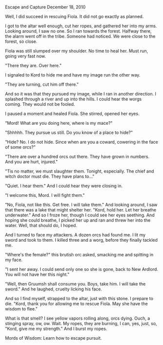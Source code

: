 Escape and Capture
December 18, 2010

Well, I did succeed in rescuing Fiola. It did not go exactly as planned.

I got to the altar well enough, cut her ropes, and gathered her into my arms. Looking around, I saw no one. So I ran towards the forest. Halfway there, the alarm went off in the tribe. Someone had noticed. We were close to the forest, so close.

Fiola was still slumped over my shoulder. No time to heal her. Must run, going very fast now.

"There they are. Over here."

I signaled to Kord to hide me and have my image run the other way.

"They are turning, cut him off there."

And so it was that they pursued my image, while I ran in another direction. I splashed through a river and up into the hills. I could hear the worgs coming. They would not be fooled.

I paused a moment and healed Fiola. She stirred, opened her eyes.

"Mord! What are you doing here, where is my mace?"

"Shhhhh. They pursue us still. Do you know of a place to hide?"

"Hide? No. I do not hide. Since when are you a coward, cowering in the face of some orcs?"

"There are over a hundred orcs out there. They have grown in numbers. And you are hurt, injured."

"Tis no matter, we must slaughter them. Tonight, especially. The chief and witch doctor must die. They have plans to..."

"Quiet. I hear them." And I could hear they were closing in.

"I welcome this, Mord. I will fight them."

"No, Fiola, not like this. Get free. I will take them." And looking around, I saw that there was a lake that might shelter her. "Kord, hold her. Let her breathe underwater." And so I froze her, though I could see her eyes seething. And hoping she could breathe, I picked her up and ran and threw her into the water. Well, that should do, I hoped.

And I turned to face my attackers. A dozen orcs had found me. I lit my sword and took to them. I killed three and a worg, before they finally tackled me.

"Where's the female?" this brutish orc asked, smacking me and spitting in my face.

"I sent her away. I could send only one so she is gone, back to New Ardlord. You will not have her this night."

"Well, then Gruumsh shall consume you. Boys, take him. I will take the sword." And he laughed, cruelty licking his face.

And so I find myself, strapped to the altar, just with this stone. I prepare to die. "Kord, thank you for allowing me to rescue Fiola. May she have the wisdom to flee."

What is that smell? I see yellow vapors rolling along, orcs dying. Ouch, a stinging spray, ow, ow. Wait. My ropes, they are burning, I can, yes, just, so, "Kord, give me my strength." And I burst my ropes.

Mords of Wisdom: Learn how to escape pursuit.